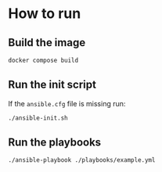 # How to run

## Build the image

```bash
docker compose build
```

## Run the init script

If the `ansible.cfg` file is missing run:

```bash
./ansible-init.sh
```

## Run the playbooks

```bash
./ansible-playbook ./playbooks/example.yml
```
